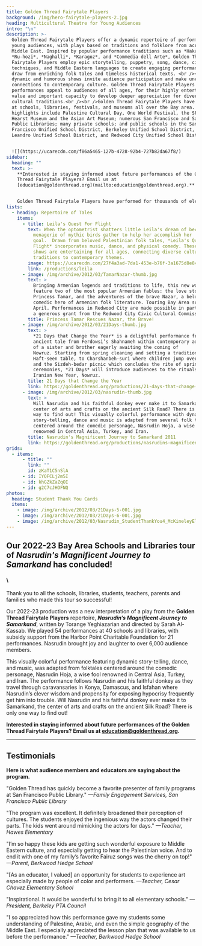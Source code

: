 ```yaml
---
title: Golden Thread Fairytale Players
background: /img/hero-fairytale-players-2.jpg
heading: Multicultural Theatre for Young Audiences
intro: "\n"
description: >-
  Golden Thread Fairytale Players offer a dynamic repertoire of performances for
  young audiences, with plays based on traditions and folklore from across the
  Middle East. Inspired by popular performance traditions such as *Hakawati*,
  *Ru-hozi*, *Naghalli*, *Karagoz*, and *Commedia dell Arte*, Golden Thread
  Fairytale Players employ epic storytelling, puppetry, song, dance, circus arts
  techniques, and Middle Eastern languages to create engaging performances that
  draw from enriching folk tales and timeless historical texts. <br /><br />Our
  dynamic and humorous shows invite audience participation and make unexpected
  connections to contemporary culture. Golden Thread Fairytale Players
  performances appeal to audiences of all ages, for their highly entertaining
  value and important capacity to develop deeper appreciation for diverse
  cultural traditions.<br /><br />Golden Thread Fairytale Players have performed
  at schools, libraries, festivals, and museums all over the Bay area. A few
  highlights include Palestine Cultural Day, One World Festival, the SFMOMA, the
  Hearst Museum and the Asian Art Museum; numerous San Francisco and San Mateo
  Public Libraries; many private schools; and public schools in the San
  Francisco Unified School District, Berkeley Unified School District, San
  Leandro Unified School District, and Redwood City Unified School District.


  ![](https://ucarecdn.com/f86a5465-127b-4728-92b4-727b82da67f8/)
sidebar:
  heading: ""
  text: >-
    **Interested in staying informed about future performances of the Golden
    Thread Fairytale Players? Email us at
    [education@goldenthread.org](mailto:education@goldenthread.org).** 


    Golden Thread Fairytale Players have performed for thousands of elementary students at schools aross the Bay Area, including John Muir Elementary, KZV Armenian School, Berkwood Hedge Elementary, Cesar Chavez Elementary, Tenderloin Elementary, Synergy Elementary, New School, Orion Alternative Elementary, Redding Elementary, Thousand Oaks Elementary, Palomares Elementary, Daniel Webster Elementary (SF), Sylvia Mendez School, Emerson Elementary, Daniel Webster Elementary (Daly City), Dolores Huerta Elementary, Guadalupe Elementary, Buena Vista Horace Mann, Clarendon Alternative Elementary, George Peabody Elementary, Chinese Immersion School, Bryant Elementary School, Live Oak Elementary School, and more!
lists:
  - heading: Repertoire of Tales
    items:
      - title: Leila's Quest For Flight
        text: When the optometrist shatters little Leila's dream of becoming a pilot, a
          menagerie of mythic birds gather to help her accomplish her
          goal.  Drawn from beloved Palestinian folk tales, *Leila's Quest for
          Flight* incorporates music, dance, and physical comedy. These dynamic
          shows are entertaining for all ages, connecting diverse cultural
          traditions to contemporary themes.
        image: https://ucarecdn.com/27f4a3ad-7da1-453e-b76f-3a1675d8e842/
        link: /productions/leila
      - image: /img/archive/2012/03/TamarNazar-thumb.jpg
        text: >
          Bringing Armenian legends and traditions to life, this new work will
          feature two of the most popular Armenian fables: the love story of
          Princess Tamar, and the adventures of the brave Nazar, a beloved
          comedic hero of Armenian folk literature. Touring Bay Area schools in
          April. Performances in Redwood City are made possible in part through
          a generous grant from the Redwood City Civic Cultural Commission.
        title: Princess Tamar Rescues Nazar, the Brave!
      - image: /img/archive/2012/03/21Days-thumb.jpg
        text: >
          *21 Days that Change the Year* is a delightful performance frames an
          ancient tale from Ferdowsi’s Shahnameh within contemporary adventures
          of a sister and brother eagerly awaiting the coming of
          Nowruz. Starting from spring cleaning and setting a traditional
          Haft-seen table, to Charshanbeh-suri where children jump over fire,
          and the Sizdeh-bedar picnic which concludes the rite of spring
          ceremonies, *21 Days* will introduce audiences to the rituals of the
          Iranian New Year, Nowruz. 
        title: 21 Days that Change the Year
        link: https://goldenthread.org/productions/21-days-that-change-the-year/
      - image: /img/archive/2012/03/nasrudin-thumb.jpg
        text: >
          Will Nasrudin and his faithful donkey ever make it to Samarkand, the
          center of arts and crafts on the ancient Silk Road? There is only one
          way to find out! This visually colorful performance with dynamic
          story-telling, dance and music is adapted from several folk tales
          centered around the comedic personage, Nasrudin Hoja, a wise fool
          renowned in Central Asia, Turkey, and Iran.
        title: Nasrudin's Magnificent Journey to Samarkand 2011
        link: https://goldenthread.org/productions/nasrudins-magnificent-journey-to-samarkand/
grids:
  - items:
      - title: ""
        link: ""
        id: zKaT1C5nSlA
      - id: IYQFCLj2m5I
      - id: khGZkZaZqOI
      - id: g2C7cJHOFNQ
photos:
  heading: Student Thank You Cards
  items:
    - image: /img/archive/2012/03/21Days-5-001.jpg
    - image: /img/archive/2012/03/21Days-6-001.jpg
    - image: /img/archive/2012/03/Nasrudin_StudentThankYou4_McKineleyElem.jpg
---
```

## Our 2022-23 Bay Area Schools and Libraries tour of *Nasrudin's Magnificent Journey to Samarkand* has concluded! 

####  \
Thank you to all the schools, libraries, students, teachers, parents and families who made this tour so successful!

Our 2022-23 production was a new interpretation of a play from the **Golden Thread Fairytale Players** repertoire, ***Nasrudin’s Magnificent Journey to Samarkand***, written by Torange Yeghiazarian and directed by Sarah Al-Kassab. We played 54 performances at 40 schools and libraries, with subsidy support from the Harbor Point Charitable Foundation for 21 performances. Nasrudin brought joy and laughter to over 6,000 audience members. 

This visually colorful performance featuring dynamic story-telling, dance, and music, was adapted from folktales centered around the comedic personage, Nasrudin Hoja, a wise fool renowned in Central Asia, Turkey, and Iran. The performance follows Nasrudin and his faithful donkey as they travel through caravansaries in Konya, Damascus, and Isfahan where Nasrudin’s clever wisdom and propensity for exposing hypocrisy frequently get him into trouble. Will Nasrudin and his faithful donkey ever make it to Samarkand, the center of arts and crafts on the ancient Silk Road? There is only one way to find out! 

**Interested in staying informed about future performances of the Golden Thread Fairytale Players? Email us at [education@goldenthread.org](mailto:education@goldenthread.org).** 

- - -

## **Testimonials**

**Here is what audience members and educators are saying about the program.**

"Golden Thread has quickly become a favorite presenter of family programs at San Francisco Public Library."  *—Family Engagement Services, San Francisco Public Library*

"The program was excellent. It definitely broadened their perception of cultures. The students enjoyed the ingenious way the actors changed their parts. The kids went around mimicking the actors for days." *—Teacher, Hawes Elementary*

"I’m so happy these kids are getting such wonderful exposure to Middle Eastern culture, and especially getting to hear the Palestinian voice. And to end it with one of my family’s favorite Fairuz songs was the cherry on top!" *—Parent, Berkwood Hedge School*

"\[As an educator, I valued] an opportunity for students to experience art especially made by people of color and performers. *—Teacher, Cesar Chavez Elementary School*

"Inspirational. It would be wonderful to bring it to all elementary schools." *—President, Berkeley PTA Council*

"I so appreciated how this performance gave my students some understanding of Palestine, Arabic, and even the simple geography of the Middle East. I especially appreciated the lesson plan that was available to us before the performance." *—Teacher, Berkwood Hedge School*